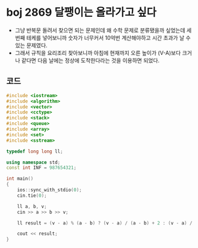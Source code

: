 # boj 2869 달팽이는 올라가고 싶다

- 그냥 반복문 돌려서 찾으면 되는 문제인데 왜 수학 문제로 분류됐을까 싶었는데 세 번째 테케를 넣어보니까 숫자가 너무커서 10억번 계산해야하고 시간 초과가 날 수 있는 문제였다.
- 그래서 규칙을 요리조리 찾아보니까 아침에 현재까지 오른 높이가 (V-A)보다 크거나 같다면 다음 날에는 정상에 도착한다라는 것을 이용하면 되었다.



## 코드

``` c++
#include <iostream>
#include <algorithm>
#include <vector>
#include <cctype>
#include <stack>
#include <queue>
#include <array>
#include <set>
#include <sstream>

typedef long long ll;

using namespace std;
const int INF = 987654321;

int main()
{
    ios::sync_with_stdio(0);
    cin.tie(0);

    ll a, b, v;
    cin >> a >> b >> v;

    ll result = (v - a) % (a - b) ? (v - a) / (a - b) + 2 : (v - a) / (a - b) + 1;

    cout << result;
}
```

